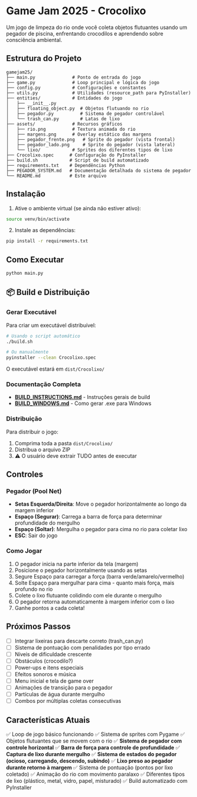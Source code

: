 # Game Jam 2025 - Crocolixo

Um jogo de limpeza do rio onde você coleta objetos flutuantes usando um pegador de piscina, enfrentando crocodilos e aprendendo sobre consciência ambiental.

## Estrutura do Projeto

```
gamejam25/
├── main.py              # Ponto de entrada do jogo
├── game.py              # Loop principal e lógica do jogo
├── config.py            # Configurações e constantes
├── utils.py             # Utilidades (resource_path para PyInstaller)
├── entities/            # Entidades do jogo
│   ├── __init__.py
│   ├── floating_object.py  # Objetos flutuando no rio
│   ├── pegador.py          # Sistema de pegador controlável
│   └── trash_can.py        # Latas de lixo
├── assets/              # Recursos gráficos
│   ├── rio.png          # Textura animada do rio
│   ├── margens.png      # Overlay estático das margens
│   ├── pegador_frente.png   # Sprite do pegador (vista frontal)
│   ├── pegador_lado.png     # Sprite do pegador (vista lateral)
│   └── lixo/            # Sprites dos diferentes tipos de lixo
├── Crocolixo.spec      # Configuração do PyInstaller
├── build.sh            # Script de build automatizado
├── requirements.txt    # Dependências Python
├── PEGADOR_SYSTEM.md   # Documentação detalhada do sistema de pegador
└── README.md           # Este arquivo
```

## Instalação

1. Ative o ambiente virtual (se ainda não estiver ativo):
```bash
source venv/bin/activate
```

2. Instale as dependências:
```bash
pip install -r requirements.txt
```

## Como Executar

```bash
python main.py
```

## 📦 Build e Distribuição

### Gerar Executável

Para criar um executável distribuível:

```bash
# Usando o script automático
./build.sh

# Ou manualmente
pyinstaller --clean Crocolixo.spec
```

O executável estará em `dist/Crocolixo/`

### Documentação Completa

- **[BUILD_INSTRUCTIONS.md](BUILD_INSTRUCTIONS.md)** - Instruções gerais de build
- **[BUILD_WINDOWS.md](BUILD_WINDOWS.md)** - Como gerar .exe para Windows

### Distribuição

Para distribuir o jogo:
1. Comprima toda a pasta `dist/Crocolixo/`
2. Distribua o arquivo ZIP
3. ⚠️ O usuário deve extrair TUDO antes de executar

## Controles

### Pegador (Pool Net)
- **Setas Esquerda/Direita**: Move o pegador horizontalmente ao longo da margem inferior
- **Espaço (Segurar)**: Carrega a barra de força para determinar profundidade do mergulho
- **Espaço (Soltar)**: Mergulha o pegador para cima no rio para coletar lixo
- **ESC**: Sair do jogo

### Como Jogar
1. O pegador inicia na parte inferior da tela (margem)
2. Posicione o pegador horizontalmente usando as setas
3. Segure Espaço para carregar a força (barra verde/amarelo/vermelho)
4. Solte Espaço para mergulhar para cima - quanto mais força, mais profundo no rio
5. Colete o lixo flutuante colidindo com ele durante o mergulho
6. O pegador retorna automaticamente à margem inferior com o lixo
7. Ganhe pontos a cada coleta!

## Próximos Passos

- [ ] Integrar lixeiras para descarte correto (trash_can.py)
- [ ] Sistema de pontuação com penalidades por tipo errado
- [ ] Níveis de dificuldade crescente
- [ ] Obstáculos (crocodilo?)
- [ ] Power-ups e itens especiais
- [ ] Efeitos sonoros e música
- [ ] Menu inicial e tela de game over
- [ ] Animações de transição para o pegador
- [ ] Partículas de água durante mergulho
- [ ] Combos por múltiplas coletas consecutivas

## Características Atuais

✅ Loop de jogo básico funcionando
✅ Sistema de sprites com Pygame
✅ Objetos flutuantes que se movem com o rio
✅ **Sistema de pegador com controle horizontal**
✅ **Barra de força para controle de profundidade**
✅ **Captura de lixo durante mergulho**
✅ **Sistema de estados do pegador (ocioso, carregando, descendo, subindo)**
✅ **Lixo preso ao pegador durante retorno à margem**
✅ Sistema de pontuação (pontos por lixo coletado)
✅ Animação do rio com movimento paralaxo
✅ Diferentes tipos de lixo (plástico, metal, vidro, papel, misturado)
✅ Build automatizado com PyInstaller
